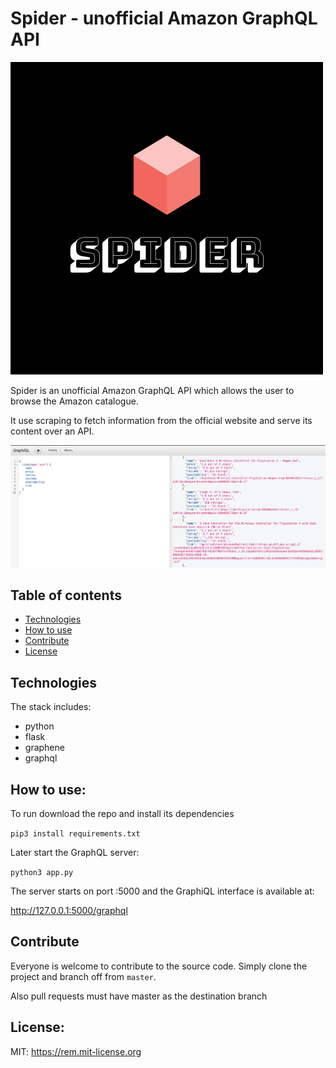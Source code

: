 # Spider - unofficial Amazon GraphQL API

![spider](logo.png)

Spider is an unofficial Amazon GraphQL API which allows the user to browse the Amazon catalogue.

It use scraping to fetch information from the official website and serve its content over an API.

![graphQL](gql_screenshot.png)


## Table of contents
* [Technologies](#technologies)
* [How to use](#how-to-use)
* [Contribute](#contribute)
* [License](#license)


## Technologies

The stack includes:

* python
* flask
* graphene
* graphql


## How to use:

To run download the repo and install its dependencies

```pip3 install requirements.txt```

Later start the GraphQL server:

```python3 app.py```

The server starts on port :5000 and the GraphiQL interface is available at:

http://127.0.0.1:5000/graphql

## Contribute

Everyone is welcome to contribute to the source code.
Simply clone the project and branch off from `master`.

Also pull requests must have master as the destination branch


## License:

MIT: https://rem.mit-license.org
